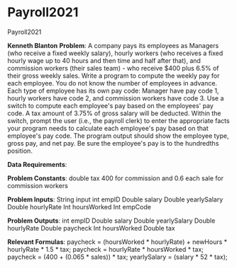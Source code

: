 # Payroll2021
Payroll2021

**Kenneth Blanton**
**Problem**: A company pays its employees as Managers (who receive a fixed weekly salary), hourly workers (who receives a fixed hourly wage up to 40 hours and then time and half after that), and commission workers (their sales team) - who receive $400 plus 6.5% of their gross weekly sales.   Write a program to compute the weekly pay for each employee. You do not know the number of employees in advance.  Each type of employee has its own pay code: Manager have pay code 1, hourly workers have code 2, and commission workers have code 3.  Use a switch to compute each employee's pay based on the employees' pay code.   A tax amount of 3.75% of gross salary will be deducted. Within the switch, prompt the user (i.e., the payroll clerk) to enter the appropriate facts your program needs to calculate each employee's pay based on that employee's pay code.   The program output should show the employee type, gross pay, and net pay.    Be sure the employee's pay is to the hundredths position.

**Data Requirements**:

**Problem Constants**: double tax
400 for commission and 0.6 each sale for commission workers

**Problem Inputs**:
String input
int empID
Double salary
Double yearlySalary
Double hourlyRate
Int hoursWorked
Int empCode

**Problem Outputs**: int empID
Double salary
Double yearlySalary
Double hourlyRate
Double paycheck
Int hoursWorked
Double tax

**Relevant Formulas**:
paycheck =	(hoursWorked * hourlyRate) + newHours * hourlyRate * 1.5 * tax;
paycheck = hourlyRate * hoursWorked * tax;
paycheck = (400 + (0.065 * sales)) * tax;
yearlySalary = (salary * 52 * tax);
